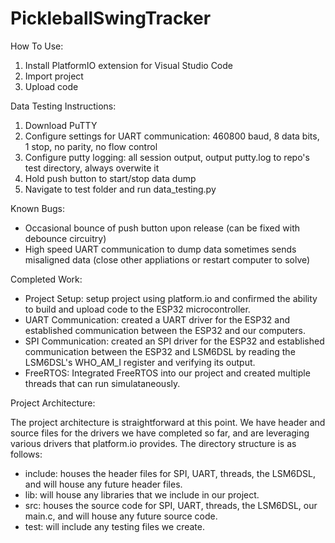 # PickleballSwingTracker
How To Use:
1) Install PlatformIO extension for Visual Studio Code
2) Import project
3) Upload code

Data Testing Instructions:
1) Download PuTTY
2) Configure settings for UART communication: 460800 baud, 8 data bits, 1 stop, no parity, no flow control
3) Configure putty logging: all session output, output putty.log to repo's test directory, always overwite it
4) Hold push button to start/stop data dump
5) Navigate to test folder and run data_testing.py

Known Bugs:
- Occasional bounce of push button upon release (can be fixed with debounce circuitry)
- High speed UART communication to dump data sometimes sends misaligned data (close other appliations or restart computer to solve)


Completed Work:
- Project Setup: setup project using platform.io and confirmed the ability to build and upload code to the ESP32 microcontroller.
- UART Communication: created a UART driver for the ESP32 and established communication between the ESP32 and our computers.
- SPI Communication: created an SPI driver for the ESP32 and established communication between the ESP32 and LSM6DSL by reading the LSM6DSL's WHO_AM_I register and verifying its output.
- FreeRTOS: Integrated FreeRTOS into our project and created multiple threads that can run simulataneously. 
  
Project Architecture:

The project architecture is straightforward at this point. We have header and source files for the drivers we have completed so far, and are leveraging various drivers that platform.io provides. The directory structure is as follows: 
- include: houses the header files for SPI, UART, threads, the LSM6DSL, and will house any future header files. 
- lib: will house any libraries that we include in our project.
- src: houses the source code for SPI, UART, threads, the LSM6DSL, our main.c, and will house any future source code. 
- test: will include any testing files we create. 